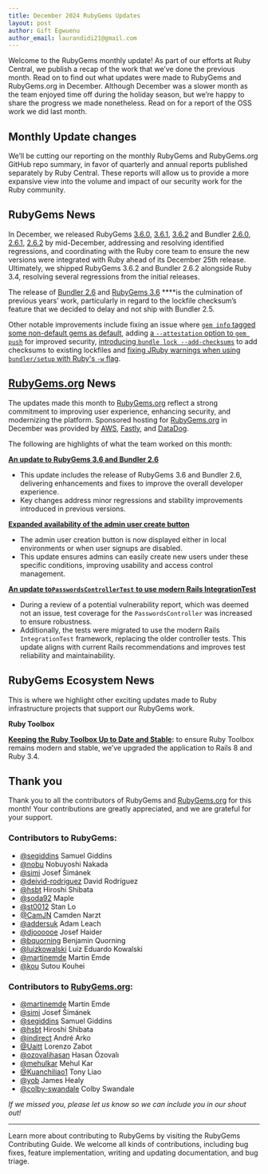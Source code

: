 ```yaml
---
title: December 2024 RubyGems Updates
layout: post
author: Gift Egwuenu
author_email: laurandidi21@gmail.com
---
```


Welcome to the RubyGems monthly update! As part of our efforts at Ruby Central, we publish a recap of the work that we’ve done the previous month. Read on to find out what updates were made to RubyGems and RubyGems.org in December. Although December was a slower month as the team enjoyed time off during the holiday season, but we’re happy to share the progress we made nonetheless. Read on for a report of the OSS work we did last month. 

## Monthly Update changes

We’ll be cutting our reporting on the monthly RubyGems and RubyGems.org GitHub repo summary, in favor of quarterly and annual reports published separately by Ruby Central. These reports will allow us to provide a more expansive view into the volume and impact of our security work for the Ruby community.

## RubyGems News

In December, we released RubyGems [3.6.0](https://github.com/rubygems/rubygems/blob/master/CHANGELOG.md#360--2024-12-16), [3.6.1](https://github.com/rubygems/rubygems/blob/master/CHANGELOG.md#361--2024-12-17), [3.6.2](https://github.com/rubygems/rubygems/blob/master/CHANGELOG.md#362--2024-12-23) and Bundler [2.6.0](https://github.com/rubygems/rubygems/blob/master/bundler/CHANGELOG.md#260-december-16-2024), [2.6.1](https://github.com/rubygems/rubygems/blob/master/bundler/CHANGELOG.md#261-december-17-2024), [2.6.2](https://github.com/rubygems/rubygems/blob/master/bundler/CHANGELOG.md#262-december-23-2024) by mid-December, addressing and resolving identified regressions, and coordinating with the Ruby core team to ensure the new versions were integrated with Ruby ahead of its December 25th release. Ultimately, we shipped RubyGems 3.6.2 and Bundler 2.6.2 alongside Ruby 3.4, resolving several regressions from the initial releases.

The release of [Bundler 2.6](https://bundler.io/blog/2024/12/19/bundler-v2-6.html) and [RubyGems 3.6](https://blog.rubygems.org/2024/12/16/3.6.0-released.html) ****is the culmination of previous years’ work, particularly in regard to the lockfile checksum’s feature that we decided to delay and not ship with Bundler 2.5. 

Other notable improvements include fixing an issue where [`gem info` tagged some non-default gems as default](https://github.com/rubygems/rubygems/pull/8321), adding [a `--attestation` option to `gem push`](https://github.com/rubygems/rubygems/pull/8239) for improved security, [introducing `bundle lock --add-checksums`](https://bundler.io/blog/2024/12/19/bundler-v2-6.html) to add checksums to existing lockfiles and [fixing JRuby warnings when using `bundler/setup` with Ruby's `-w` flag](https://github.com/rubygems/rubygems/pull/8205).

## [RubyGems.org](http://rubygems.org/) News

The updates made this month to [RubyGems.org](http://rubygems.org/) reflect a strong commitment to improving user experience, enhancing security, and modernizing the platform. Sponsored hosting for [RubyGems.org](http://rubygems.org/) in December was provided by [AWS](https://aws.amazon.com/?ref=rubycentral.org), [Fastly](https://www.fastly.com/?ref=rubycentral.org), and [DataDog](https://www.datadoghq.com/?ref=rubycentral.org).

The following are highlights of what the team worked on this month:

[**An update to RubyGems 3.6 and Bundler 2.6**](https://github.com/rubygems/rubygems.org/pull/5349)

- This update includes the release of RubyGems 3.6 and Bundler 2.6, delivering enhancements and fixes to improve the overall developer experience.
- Key changes address minor regressions and stability improvements introduced in previous versions.

[**Expanded availability of the admin user create button**](https://github.com/rubygems/rubygems.org/pull/5312)

- The admin user creation button is now displayed either in local environments or when user signups are disabled.
- This update ensures admins can easily create new users under these specific conditions, improving usability and access control management.

[**An update to`PasswordsControllerTest`** **to use modern Rails IntegrationTest**](https://github.com/rubygems/rubygems.org/pull/5291)

- During a review of a potential vulnerability report, which was deemed not an issue, test coverage for the `PasswordsController` was increased to ensure robustness.
- Additionally, the tests were migrated to use the modern Rails `IntegrationTest` framework, replacing the older controller tests. This update aligns with current Rails recommendations and improves test reliability and maintainability.

## **RubyGems Ecosystem News**

This is where we highlight other exciting updates made to Ruby infrastructure projects that support our RubyGems work.

**Ruby Toolbox**

**[Keeping the Ruby Toolbox Up to Date and Stable](https://github.com/rubytoolbox/rubytoolbox/pull/1524):** to ensure Ruby Toolbox remains modern and stable, we’ve upgraded the application to Rails 8 and Ruby 3.4.

## Thank you

Thank you to all the contributors of RubyGems and [RubyGems.org](http://rubygems.org/) for this month! Your contributions are greatly appreciated, and we are grateful for your support.

### Contributors to RubyGems:

- [@segiddins](https://github.com/segiddins) Samuel Giddins
- [@nobu](https://github.com/nobu) Nobuyoshi Nakada
- [@simi](https://github.com/simi) Josef Šimánek
- [@deivid-rodriguez](https://github.com/deivid-rodriguez) David Rodríguez
- [@hsbt](https://github.com/hsbt) Hiroshi Shibata
- [@soda92](https://github.com/soda92) Maple
- [@st0012](https://github.com/st0012) Stan Lo
- [@CamJN](https://github.com/CamJN) Camden Narzt
- [@addersuk](https://github.com/addersuk) Adam Leach
- [@djoooooe](https://github.com/djoooooe) Josef Haider
- [@bquorning](https://github.com/bquorning) Benjamin Quorning
- [@luizkowalski](https://github.com/luizkowalski) Luiz Eduardo Kowalski
- [@martinemde](https://github.com/martinemde) Martin Emde
- [@kou](https://github.com/kou) Sutou Kouhei

### Contributors to [RubyGems.org](http://rubygems.org/):

- [@martinemde](https://github.com/martinemde) Martin Emde
- [@simi](https://github.com/simi) Josef Šimánek
- [@segiddins](https://github.com/segiddins) Samuel Giddins
- [@hsbt](https://github.com/hsbt) Hiroshi Shibata
- [@indirect](https://github.com/indirect) André Arko
- [@Uaitt](https://github.com/Uaitt) Lorenzo Zabot
- [@ozovalihasan](https://github.com/ozovalihasan) Hasan Özovalı
- [@mehulkar](https://github.com/mehulkar) Mehul Kar
- [@Kuanchiliao1](https://github.com/Kuanchiliao1) Tony Liao
- [@yob](https://github.com/yob) James Healy
- [@colby-swandale](https://github.com/colby-swandale) Colby Swandale

*If we missed you, please let us know so we can include you in our shout out!*

---
Learn more about contributing to RubyGems by visiting the RubyGems Contributing Guide. We welcome all kinds of contributions, including bug fixes, feature implementation, writing and updating documentation, and bug triage.